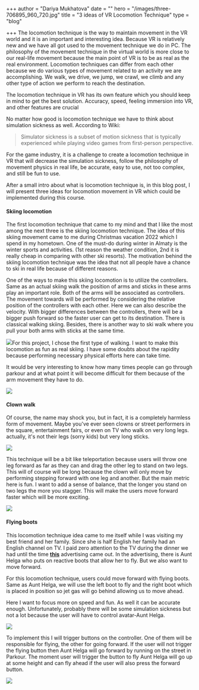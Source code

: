 +++
author = "Dariya Mukhatova"
date = ""
hero = "/images/three-706895_960_720.jpg"
title = "3 ideas of VR Locomotion Technique"
type = "blog"

+++
The locomotion technique is the way to maintain movement in the VR world and it is an important and interesting idea. Because VR is relatively new and we have all got used to the movement technique we do in PC. The philosophy of the movement technique in the virtual world is more close to our real-life movement because the main point of VR is to be as real as the real environment. Locomotion techniques can differ from each other because we do various types of movement related to an activity we are accomplishing. We walk, we drive, we jump, we crawl, we climb and any other type of action we perform to reach the destination.

The locomotion technique in VR has its own feature which you should keep in mind to get the best solution. Accuracy, speed, feeling immersion into VR, and other features are crucial

No matter how good is locomotion technique we have to think about simulation sickness as well. According to Wiki:

> Simulator sickness is a subset of motion sickness that is typically experienced while playing video games from first-person perspective.

For the game industry, it is a challenge to create a locomotion technique in VR that will decrease the simulation sickness, follow the philosophy of movement physics in real life, be accurate, easy to use, not too complex, and still be fun to use.

After a small intro about what is locomotion technique is, in this blog post, I will present three ideas for locomotion movement in VR which could be implemented during this course.

#### Skiing locomotion

The first locomotion technique that came to my mind and that I like the most among the next three is the skiing locomotion technique. The idea of this skiing movement came to me during Christmas vacation 2022 which I spend in my hometown. One of the must-do during winter in Almaty is the winter sports and activities. (1st reason the weather condition, 2nd it is really cheap in comparing with other ski resorts). The motivation behind the skiing locomotion technique was the idea that not all people have a chance to ski in real life because of different reasons.

One of the ways to make this skiing locomotion is to utilize the controllers.  Same as an actual skiing walk the position of arms and sticks in these arms play an important role. Both of the arms will be associated as controllers. The movement towards will be performed by considering the relative position of the controllers with each other. Here we can also describe the velocity. With bigger differences between the controllers, there will be a bigger push forward so the faster user can get to its destination. There is classical walking skiing. Besides, there is another way to ski walk where you pull your both arms with sticks at the same time.

![](/images/overview-of-the-techniques-gears-employed-in-classical-cross-country-skiing-dp-double.png)For this project, I chose the first type of walking. I want to make this locomotion as fun as real skiing. I have some doubts about the rapidity because performing necessary physical efforts here can take time.

It would be very interesting to know how many times people can go through parkour and at what point it will become difficult for them because of the arm movement they have to do.

![](/images/2022-02-27-11-33-49.png)

#### Clown walk

Of course, the name may shock you, but in fact, it is a completely harmless form of movement. Maybe you've ever seen clowns or street performers in the square, entertainment fairs, or even on TV who walk on very long legs. actually, it's not their legs (sorry kids) but very long sticks.

![](/images/174429453_e8d499ad51_b.jpg)

This technique will be a bit like teleportation because users will throw one leg forward as far as they can and drag the other leg to stand on two legs. This will of course will be long because the clown will only move by performing stepping forward with one leg and another. But the main metric here is fun. I want to add a sense of balance, that the longer you stand on two legs the more you stagger. This will make the users move forward faster which will be more exciting.

![](/images/2022-02-27-10-48-45.png)

#### Flying boots

This locomotion technique idea came to me itself while I was visiting my best friend and her family. Since she is half English her family had an English channel on TV.  I paid zero attention to the TV during the dinner we had until the time [**this**](https://www.youtube.com/watch?v=e9RMybk7jsY) advertising came out. In the advertising, there is Aunt Helga who puts on reactive boots that allow her to fly. But we also want to move forward.

For this locomotion technique, users could move forward with flying boots. Same as Aunt Helga, we will use the left boot to fly and the right boot which is placed in position so jet gas will go behind allowing us to move ahead.

Here I want to focus more on speed and fun. As well it can be accurate enough. Unfortunately, probably there will be some simulation sickness but not a lot because the user will have to control avatar-Aunt Helga.

![](/images/helga-hed-2021_0.jpg)

To implement this I will trigger buttons on the controller. One of them will be responsible for flying, the other for going forward. If the user will not trigger the flying button then Aunt Helga will go forward by running on the street in Parkour. The moment user will trigger the button to fly Aunt Helga will go up at some height and can fly ahead if the user will also press the forward button.

![](/images/2022-02-27-11-14-45.png)